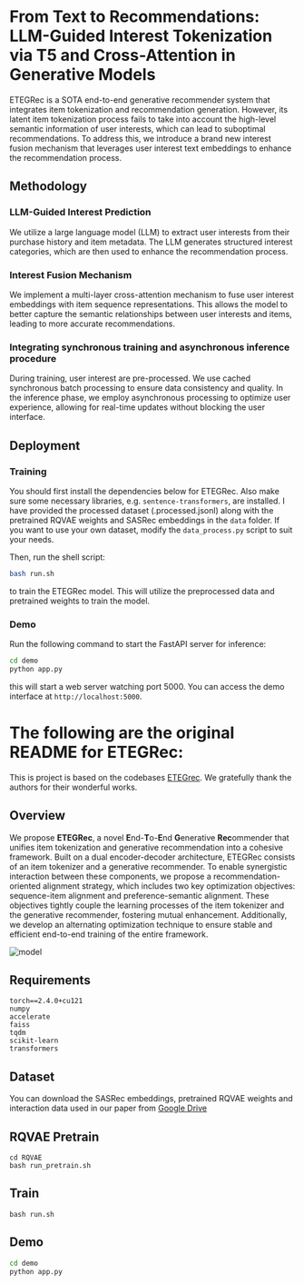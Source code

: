 # From Text to Recommendations: LLM-Guided Interest Tokenization via T5 and Cross-Attention in Generative Models

ETEGRec is a SOTA end-to-end generative recommender system that integrates item tokenization and recommendation generation. However, its latent item tokenization process fails to take into account the high-level semantic information of user interests, which can lead to suboptimal recommendations. To address this, we introduce a brand new interest fusion mechanism that leverages user interest text embeddings to enhance the recommendation process. 

## Methodology

### LLM-Guided Interest Prediction

We utilize a large language model (LLM) to extract user interests from their purchase history and item metadata. The LLM generates structured interest categories, which are then used to enhance the recommendation process.

### Interest Fusion Mechanism

We implement a multi-layer cross-attention mechanism to fuse user interest embeddings with item sequence representations. This allows the model to better capture the semantic relationships between user interests and items, leading to more accurate recommendations.

### Integrating synchronous training and asynchronous inference procedure

During training, user interest are pre-processed. We use cached synchronous batch processing to ensure data consistency and quality. In the inference phase, we employ asynchronous processing to optimize user experience, allowing for real-time updates without blocking the user interface.

## Deployment

### Training

You should first install the dependencies below for ETEGRec. Also make sure some necessary libraries, e.g. `sentence-transformers`, are installed. I have provided the processed dataset (.processed.jsonl) along with the pretrained RQVAE weights and SASRec embeddings in the `data` folder. If you want to use your own dataset, modify the `data_process.py` script to suit your needs.

Then, run the shell script:
```bash
bash run.sh
```
to train the ETEGRec model. This will utilize the preprocessed data and pretrained weights to train the model.

### Demo
Run the following command to start the FastAPI server for inference:
```bash
cd demo
python app.py
```
this will start a web server watching port 5000. You can access the demo interface at `http://localhost:5000`.

# The following are the original README for ETEGRec:

This is project is based on the codebases [ETEGrec](https://github.com/BishopLiu/ETEGRec). We gratefully thank the authors for their wonderful works.

## Overview

We propose **ETEGRec**, a novel **E**nd-**T**o-**E**nd **G**enerative **Rec**ommender that unifies item tokenization and generative recommendation into a cohesive framework. Built on a dual encoder-decoder architecture, ETEGRec consists of an item tokenizer and a generative recommender. To enable synergistic interaction between these components, we propose a recommendation-oriented alignment strategy, which includes two key optimization objectives: sequence-item alignment and preference-semantic alignment. These objectives tightly couple the learning processes of the item tokenizer and the generative recommender, fostering mutual enhancement. Additionally, we develop an alternating optimization technique to ensure stable and efficient end-to-end training of the entire framework.

![model](./asset/model.png)

## Requirements

```
torch==2.4.0+cu121
numpy
accelerate
faiss
tqdm
scikit-learn
transformers
```

## Dataset

You can download the SASRec embeddings, pretrained RQVAE weights and interaction data used in our paper from [Google Drive](https://drive.google.com/drive/folders/1KiPpB7uq7eFc4qB74cFOxhtY3H8nWgAI?usp=sharing) 


## RQVAE Pretrain
```shell
cd RQVAE
bash run_pretrain.sh
```

## Train

```shell
bash run.sh
```

## Demo
```bash
cd demo
python app.py
```
